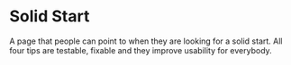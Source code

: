 # Solid Start

A page that people can point to when they are looking for a solid start. All four tips are testable, fixable and they improve usability for everybody.
